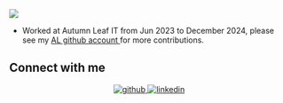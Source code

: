 
<!-- Header Image from Linkedin -->
<img src="https://media.licdn.com/dms/image/D4D16AQFpTLFvj8PeJQ/profile-displaybackgroundimage-shrink_350_1400/0/1682337014823?e=1689811200&v=beta&t=ib67CXzw4kXPJGrijL2pXmtNCh6i71szjRs8-M5NegA" />

- Worked at Autumn Leaf IT from Jun 2023 to December 2024, please see my <a href="https://github.com/Austin-ALIT"> AL github account </a> for more contributions. 

## Connect with me 

<div align="center">
<a href="https://github.com/Austin-Ackermann" target="_blank">
<img src=https://img.shields.io/badge/github-%2324292e.svg?&style=for-the-badge&logo=github&logoColor=white alt=github style="margin-bottom: 5px;" />
</a>
<a href="https://www.linkedin.com/in/austin-ackermann-86a24b230/" target="_blank">
<img src=https://img.shields.io/badge/linkedin-%231E77B5.svg?&style=for-the-badge&logo=linkedin&logoColor=white alt=linkedin style="margin-bottom: 5px;" />
</a>  
</div>  

<!--
**Austin-Ackermann/Austin-Ackermann** is a ✨ _special_ ✨ repository because its `README.md` (this file) appears on your GitHub profile.

Here are some ideas to get you started:


- 🌱 I’m currently learning ...
- 👯 I’m looking to collaborate on ...
- 🤔 I’m looking for help with ...
- 💬 Ask me about ...
- 📫 How to reach me: ...
- 😄 Pronouns: ...
- ⚡ Fun fact: ...
- 
-->
